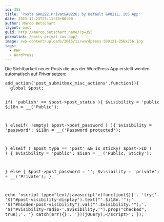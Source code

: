 ```yaml
---
id: 355
title: 'Posts &#8222;Privat&#8220; by Default &#8211; iOS App'
date: 2015-12-23T21:11:53+00:00
author: Marco Betschart
layout: post
guid: http://marco.betschart.name/?p=355
permalink: /posts-privat-ios-app/
image: /wp-content/uploads/2015/12/wordpress-589121-256x256.jpg
tags:
  - PHP
  - WordPress
---
```

Die Sichtbarkeit neuer Posts die aus der WordPress App erstellt werden automatisch auf _Privat_ setzen:

<div class="snippetcpt-wrap" id="snippet-486" data-id="486" data-edit="http://dev.marco-betschart.local/wp-admin/post.php?post=486&action=edit" data-copy="/wp-admin/export.php?type=jekyll&#038;snippet=b31d996337&#038;id=486" data-fullscreen="http://dev.marco-betschart.local/code-snippets/private-posts-default-admin/?full-screen=1">
  <pre class="prettyprint linenums lang-php" title="Private Posts by Default - Admin">add_action('post_submitbox_misc_actions',function(){
  global $post;
  
  if( 'publish' == $post-&gt;post_status ){
    $visibility = 'public';
    $i18n = __('Public');
    
  } elseif( !empty( $post-&gt;post_password ) ){
    $visibility = 'password';
    $i18n = __('Password protected');
    
  } elseif ( $post_type == 'post' && is_sticky( $post-&gt;ID ) ) {
    $visibility = 'public';
    $i18n = __('Public, Sticky');

  } else {
    $post-&gt;post_password = '';
    $visibility = 'private';
    $i18n = __('Private');
  }
  
  echo '&lt;script type="text/javascript"&gt;(function($){'.
    'try{'.
      '$("#post-visibility-display").text("'.$i18n.'");'.
      '$("#hidden-post-visibility").val("'.$visibility.'");'.
      '$("#visibility-radio-'.$visibility.'").prop("checked", true);'.
    '} catch(err){}'.
  '})(jQuery);&lt;/script&gt;';
});</pre>
</div>